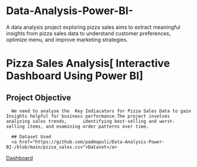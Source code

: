 # Data-Analysis-Power-BI-
A data analysis project exploring pizza sales aims to extract meaningful insights from pizza sales data to understand customer preferences, optimize menu, and improve marketing strategies.
# Pizza Sales Analysis[ Interactive Dashboard Using Power BI]
## Project Objective
      We need to analyse the  Key Indiacators for Pizza Sales Data to gain Insights helpful for business performance.The project involves analyzing sales trends,      identifying best-selling and worst-selling items, and examining order patterns over time.

      ## Dataset Used
      <a href="https://github.com/padmapuli/Data-Analysis-Power-BI-/blob/main/pizza_sales.csv">Dataset</a>
      














      
 <a href="https://github.com/padmapuli/Data-Analysis-Power-BI-/blob/main/Pizza%20sales%20power%20bi%20project.pbix">Dashboard</a>
      
       
